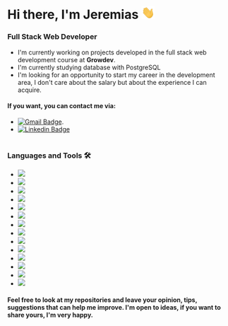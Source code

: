 # Hi there, I'm Jeremias <img src="https://github.com/ABSphreak/ABSphreak/blob/master/gifs/Hi.gif" width="30px">
### Full Stack Web Developer



- I'm currently working on projects developed in the full stack web development course at **Growdev**.
- I'm currently studying database with PostgreSQL
- I'm looking for an opportunity to start my career in the development area, I don't care about the salary but about the experience I can acquire.</br>

#### If you want, you can contact me via:
- [![Gmail Badge](https://img.shields.io/badge/-jeremiasbrizolla@gmail.com-6633cc?style=flat-square&logo=Gmail&logoColor=white&link=mailto:jeremiasbrizolla@gmail.com)](mailto:jeremiasbrizolla@gmail.com).
- [![Linkedin Badge](https://img.shields.io/badge/-Jeremias%20Brizolla-6633cc?style=flat-square&logo=Linkedin&logoColor=white&link=https://www.linkedin.com/in/jeremias-lorenzetti-brizolla-255243140/)](https://www.linkedin.com/in/jeremias-lorenzetti-brizolla-255243140/)</br></br>

### Languages and Tools 🛠 

<ul>
    <li><img src="https://img.shields.io/badge/HTML5-E34F26?style=for-the-badge&logo=html5&logoColor=white" /></li>
    <li><img src="https://img.shields.io/badge/CSS3-1572B6?style=for-the-badge&logo=css3&logoColor=white" /></li>
    <li><img src="https://img.shields.io/badge/JavaScript-F7DF1E?style=for-the-badge&logo=javascript&logoColor=black" /></li>
    <li><img src="https://img.shields.io/badge/TypeScript-007ACC?style=for-the-badge&logo=typescript&logoColor=white" /></li>
    <li><img src="https://img.shields.io/badge/MySQL-00000F?style=for-the-badge&logo=mysql&logoColor=white" /></li>
    <li><img src="https://img.shields.io/badge/PostgreSQL-316192?style=for-the-badge&logo=postgresql&logoColor=white" /></li>
    <li><img src="https://img.shields.io/badge/Yarn-2C8EBB?style=for-the-badge&logo=yarn&logoColor=white"/></li>
    <li><img src="https://img.shields.io/badge/Express.js-000000?style=for-the-badge&logo=express&logoColor=white"/></li>
    <li><img src="https://img.shields.io/badge/Heroku-430098?style=for-the-badge&logo=heroku&logoColor=white" /></li>
    <li><img src="https://img.shields.io/badge/Bootstrap-563D7C?style=for-the-badge&logo=bootstrap&logoColor=white" /></li>
    <li><img src="https://img.shields.io/badge/-JSON-181717?style=for-the-badge&logo=json" /></li>
    <li><img src="https://img.shields.io/badge/Node.js-339933?style=for-the-badge&logo=Node.js&logoColor=ffffff"/></li>
    <li><img src="https://img.shields.io/badge/-GitHub-181717?style=for-the-badge&logo=github"/></li>
    <li><img src="https://img.shields.io/badge/-Git-%23F05032?style=for-the-badge&logo=git&logoColor=%23ffffff"/></li>
</ul>

#### Feel free to look at my repositories and leave your opinion, tips, suggestions that can help me improve. I'm open to ideas, if you want to share yours, I'm very happy.
